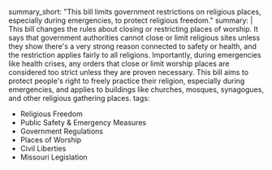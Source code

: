 summary_short: "This bill limits government restrictions on religious places, especially during emergencies, to protect religious freedom."
summary: |
  This bill changes the rules about closing or restricting places of worship. It says that government authorities cannot close or limit religious sites unless they show there's a very strong reason connected to safety or health, and the restriction applies fairly to all religions. Importantly, during emergencies like health crises, any orders that close or limit worship places are considered too strict unless they are proven necessary. This bill aims to protect people's right to freely practice their religion, especially during emergencies, and applies to buildings like churches, mosques, synagogues, and other religious gathering places.
tags:
  - Religious Freedom
  - Public Safety & Emergency Measures
  - Government Regulations
  - Places of Worship
  - Civil Liberties
  - Missouri Legislation
